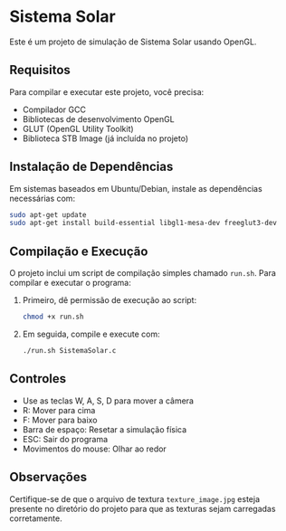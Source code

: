 # Sistema Solar

Este é um projeto de simulação de Sistema Solar usando OpenGL.

## Requisitos

Para compilar e executar este projeto, você precisa:

- Compilador GCC
- Bibliotecas de desenvolvimento OpenGL
- GLUT (OpenGL Utility Toolkit)
- Biblioteca STB Image (já incluída no projeto)

## Instalação de Dependências

Em sistemas baseados em Ubuntu/Debian, instale as dependências necessárias com:

```bash
sudo apt-get update
sudo apt-get install build-essential libgl1-mesa-dev freeglut3-dev
```

## Compilação e Execução

O projeto inclui um script de compilação simples chamado `run.sh`. Para compilar e executar o programa:

1. Primeiro, dê permissão de execução ao script:
   ```bash
   chmod +x run.sh
   ```

2. Em seguida, compile e execute com:
   ```bash
   ./run.sh SistemaSolar.c
   ```

## Controles

- Use as teclas W, A, S, D para mover a câmera
- R: Mover para cima
- F: Mover para baixo
- Barra de espaço: Resetar a simulação física
- ESC: Sair do programa
- Movimentos do mouse: Olhar ao redor

## Observações

Certifique-se de que o arquivo de textura `texture_image.jpg` esteja presente no diretório do projeto para que as texturas sejam carregadas corretamente. 